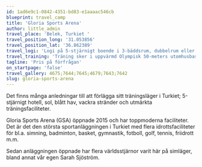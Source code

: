 ```yaml
---
id: 1ad6e9c1-0842-4351-bd83-e1aaaac546cb
blueprint: travel_camp
title: 'Gloria Sports Arena'
author: little_admin
travel_place: 'Belek, Turkiet '
travel_position_long: '31.053856'
travel_position_lat: '36.862389'
travel_logi: 'Logi på 5-stjärnigt boende i 3-bäddsrum, dubbelrum eller enkelrum med dusch/WC. På rummen finns TV, telefon, safety box, luftkonditionering, minibar, hårtork, Wi-Fi och balkong/terrass. På hotellet serveras buffémåltider.'
travel_training: 'Träning sker i uppvärmd Olympisk 50-meters utomhusbassäng med 10 banor. Det finns även en 50-meters inomhusbassäng samt en 25-meters utomhusbassäng på området. Det finns gym med maskiner och fria vikter på arenan.'
tagline: 'Pris på förfrågan'
on_startpage: 'false'
travel_gallery: 4675;7644;7645;4679;7643;7642
slug: gloria-sports-arena
---
```

<p>Det finns många anledningar till att förlägga sitt träningsläger i Turkiet; 5-stjärnigt hotell, sol, blått hav, vackra stränder och utmärkta träningsfaciliteter.</p>
<p>Gloria Sports Arena (GSA) öppnade 2015 och har toppmoderna faciliteter. Det är det den största sportanläggningen i Turkiet med flera idrottsfaciliteter för bl.a. simning, badminton, basket, gymnastik, fotboll, golf, tennis, friidrott m.m.</p>
<p>Sedan anläggningen öppnade har flera världsstjärnor varit här på simläger, bland annat vår egen Sarah Sjöström.</p>
